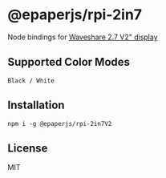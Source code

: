 # @epaperjs/rpi-2in7

Node bindings for [Waveshare 2.7 V2" display](https://www.waveshare.com/wiki/2.7inch_e-Paper_HAT)

## Supported Color Modes

`Black / White`

## Installation

```
npm i -g @epaperjs/rpi-2in7V2
```

## License

MIT

